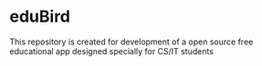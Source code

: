 # eduBird
This repository is created for development of  a open source free educational app designed specially for CS/IT students 
